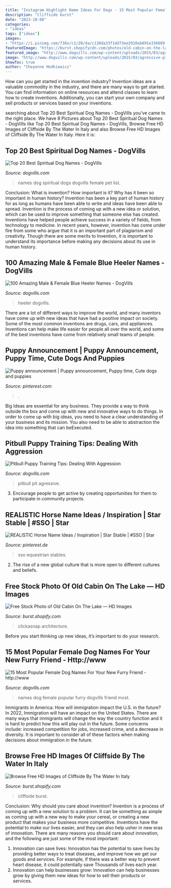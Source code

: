 ```yaml
---
title: "Instagram Highlight Name Ideas For Dogs - 15 Most Popular Female Dog Names For Your New Furry Friend"
description: "Cliffside burst"
date: "2023-10-08"
categories:
- "ideas"
tags: ["ideas"]
images:
- "https://i.pinimg.com/736x/c1/20/da/c120da33f1dd73ee2910ab891e336689.jpg"
featuredImage: "https://burst.shopifycdn.com/photos/old-cabin-on-the-lake.jpg?width=925&amp;format=pjpg&amp;exif=0&amp;iptc=0"
featured_image: "http://www.dogvills.com/wp-content/uploads/2015/03/agressive-pit-text-fb.jpg"
image: "http://www.dogvills.com/wp-content/uploads/2015/03/agressive-pit-text-fb.jpg"
ShowToc: true
author: "Cheyenne Hodkiewicz"
---
```



How can you get started in the invention industry?
Invention ideas are a valuable commodity in the industry, and there are many ways to get started. You can find information on online resources and attend classes to learn how to create inventions. Additionally, you can start your own company and sell products or services based on your inventions.

	

		
searching about Top 20 Best Spiritual Dog Names - DogVills you've came to the right place. We have 8 Pictures about Top 20 Best Spiritual Dog Names - DogVills like Top 20 Best Spiritual Dog Names - DogVills, Browse Free HD Images of Cliffside By The Water In Italy and also Browse Free HD Images of Cliffside By The Water In Italy. Here it is:
		
    
## Top 20 Best Spiritual Dog Names - DogVills

<img loading=lazy src="https://www.dogvills.com/wp-content/uploads/2018/09/spiritual-dog-names-683x1024.jpg" onerror="this.onerror=null;this.src='https://tse4.mm.bing.net/th?id=OIP.JuTF7RVDFYy-ptp7d8H-kQHaLG&amp;pid=15.1';" alt="Top 20 Best Spiritual Dog Names - DogVills">

_Source: dogvills.com_

>names dog spiritual dogs dogvills female pet list. 

	

Conclusion: What is invention? How important is it? Why has it been so important in human history?
Invention has been a key part of human history for as long as humans have been able to write and ideas have been able to spread. Invention is the process of coming up with a new idea or solution, which can be used to improve something that someone else has created. Inventions have helped people achieve success in a variety of fields, from technology to medicine. In recent years, however, invention has come under fire from some who argue that it is an important part of plagiarism and creativity. Though there are some merits to Invention, it is important to understand its importance before making any decisions about its use in human history.

    
## 100 Amazing Male &amp; Female Blue Heeler Names - DogVills

<img loading=lazy src="https://www.dogvills.com/wp-content/uploads/2020/09/male-female-blue-heeler-names-p-683x1024.jpg" onerror="this.onerror=null;this.src='https://tse2.mm.bing.net/th?id=OIP.eCmWeUMYRgjDzdO4g_dqsAHaLG&amp;pid=15.1';" alt="100 Amazing Male &amp; Female Blue Heeler Names - DogVills">

_Source: dogvills.com_

>heeler dogvills. 

	

There are a lot of different ways to improve the world, and many inventors have come up with new ideas that have had a positive impact on society. Some of the most common inventions are drugs, cars, and appliances. Inventions can help make life easier for people all over the world, and some of the best inventions have come from relatively small teams of people.

    
## Puppy Announcement | Puppy Announcement, Puppy Time, Cute Dogs And Puppies

<img loading=lazy src="https://i.pinimg.com/736x/c1/20/da/c120da33f1dd73ee2910ab891e336689.jpg" onerror="this.onerror=null;this.src='https://tse1.mm.bing.net/th?id=OIP.tIWIwELqsI9rG816EkJ3pgHaHa&amp;pid=15.1';" alt="Puppy announcement | Puppy announcement, Puppy time, Cute dogs and puppies">

_Source: pinterest.com_

>. 

	

Big Ideas are essential for any business. They provide a way to think outside the box and come up with new and innovative ways to do things. In order to come up with big ideas, you need to have a clear understanding of your business and its mission. You also need to be able to abstraction the idea into something that can beExecuted.

    
## Pitbull Puppy Training Tips: Dealing With Aggression

<img loading=lazy src="http://www.dogvills.com/wp-content/uploads/2015/03/agressive-pit-text-fb.jpg" onerror="this.onerror=null;this.src='https://tse4.mm.bing.net/th?id=OIP.2r3EI4tK6_3GRppUwVggqgHaEt&amp;pid=15.1';" alt="Pitbull Puppy Training Tips: Dealing With Aggression">

_Source: dogvills.com_

>pitbull pit agressive. 

	

3. Encourage people to get active by creating opportunities for them to participate in community projects. 

    
## REALISTIC Horse Name Ideas / Inspiration | Star Stable | #SSO | Star

<img loading=lazy src="https://i.pinimg.com/736x/45/ff/ab/45ffab3486af406b342fc846f3746e7b.jpg" onerror="this.onerror=null;this.src='https://tse1.mm.bing.net/th?id=OIP.9FCBVR6rzk3X0EBtPF1UUAHaEK&amp;pid=15.1';" alt="REALISTIC Horse Name Ideas / Inspiration | Star Stable | #SSO | Star">

_Source: pinterest.de_

>sso equestrian stables. 

	

2. The rise of a new global culture that is more open to different cultures and beliefs. 

    
## Free Stock Photo Of Old Cabin On The Lake — HD Images

<img loading=lazy src="https://burst.shopifycdn.com/photos/old-cabin-on-the-lake.jpg?width=925&amp;format=pjpg&amp;exif=0&amp;iptc=0" onerror="this.onerror=null;this.src='https://tse1.mm.bing.net/th?id=OIP.tFMYTt3DAQn-YMZRYOLcOwHaLU&amp;pid=15.1';" alt="Free Stock Photo of Old Cabin On The Lake — HD Images">

_Source: burst.shopify.com_

>clickasnap architecture. 

	

Before you start thinking up new ideas, it’s important to do your research.

    
## 15 Most Popular Female Dog Names For Your New Furry Friend - Http://www

<img loading=lazy src="https://www.dogvills.com/wp-content/uploads/2017/04/Dogvills.com-15-Popular-Female-Dog-Names.jpg" onerror="this.onerror=null;this.src='https://tse4.mm.bing.net/th?id=OIP.hBDiCmphsFr3oX7qqeB27QHaMm&amp;pid=15.1';" alt="15 Most Popular Female Dog Names For Your New Furry Friend - http://www">

_Source: dogvills.com_

>names dog female popular furry dogvills friend most. 

	

Immigrants in America: How will immigration impact the U.S. in the future?
In 2022, Immigration will have an impact on the United States. There are many ways that immigrants will change the way the country function and it is hard to predict how this will play out in the future. Some concerns include: increased competition for jobs, increased crime, and a decrease in diversity. It is important to consider all of these factors when making decisions about immigration in the future.

    
## Browse Free HD Images Of Cliffside By The Water In Italy

<img loading=lazy src="https://burst.shopifycdn.com/photos/cliffside-by-the-water-in-italy.jpg?width=925&amp;format=pjpg&amp;exif=0&amp;iptc=0" onerror="this.onerror=null;this.src='https://tse2.mm.bing.net/th?id=OIP.rK8s2M5ZRp4bM94JDDjTegHaE8&amp;pid=15.1';" alt="Browse Free HD Images of Cliffside By The Water In Italy">

_Source: burst.shopify.com_

>cliffside burst. 

	

Conclusion: Why should you care about invention?
Invention is a process of coming up with a new solution to a problem. It can be something as simple as coming up with a new way to make your cereal, or creating a new product that makes your business more competitive. Inventions have the potential to make our lives easier, and they can also help usher in new eras of innovation. There are many reasons you should care about innovation, and the following are just some of the most important: 
1) Innovation can save lives: Innovation has the potential to save lives by providing better ways to treat diseases, and improve how we get our goods and services. For example, if there was a better way to prevent heart disease, it could potentially save Thousands of lives each year. 
2) Innovation can help businesses grow: Innovation can help businesses grow by giving them new ideas for how to sell their products or services.

